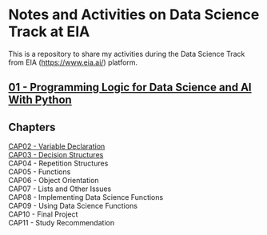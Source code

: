 # Notes and Activities on Data Science Track at EIA
This is a repository to share my activities during the Data Science Track from EIA (https://www.eia.ai/) platform.

## <a href="[01 - Programming Logic for Data Science and AI With Python](https://github.com/lincolntneves/course-eia-data-science-track/tree/main/01%20-%20Programming%20Logic%20for%20Data%20Science%20and%20AI%20With%20Python)">01 - Programming Logic for Data Science and AI With Python</a>
## Chapters
<a href="https://github.com/lincolntneves/course-eia-data-science-track/tree/main/01%20-%20Programming%20Logic%20for%20Data%20Science%20and%20AI%20With%20Python/CAP02%20-%20Variable%20Declaration">CAP02 - Variable Declaration</a> <br/>
<a href="https://github.com/lincolntneves/course-eia-data-science-track/tree/main/01%20-%20Programming%20Logic%20for%20Data%20Science%20and%20AI%20With%20Python/CAP03%20-%20Decision%20Structures">CAP03 - Decision Structures</a><br/>
CAP04 - Repetition Structures<br/>
CAP05 - Functions<br/>
CAP06 - Object Orientation<br/>
CAP07 - Lists and Other Issues<br/>
CAP08 - Implementing Data Science Functions<br/>
CAP09 - Using Data Science Functions<br/>
CAP10 - Final Project<br/>
CAP11 - Study Recommendation<br/>

